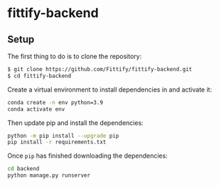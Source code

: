 # fittify-backend
## Setup
The first thing to do is to clone the repository:
```sh
$ git clone https://github.com/Fittify/fittify-backend.git
$ cd fittify-backend
```

Create a virtual environment to install dependencies in and activate it:
```sh
conda create -n env python=3.9
conda activate env
```

Then update pip and install the dependencies:
```sh
python -m pip install --upgrade pip
pip install -r requirements.txt
```

Once `pip` has finished downloading the dependencies:
```sh
cd backend
python manage.py runserver
```

